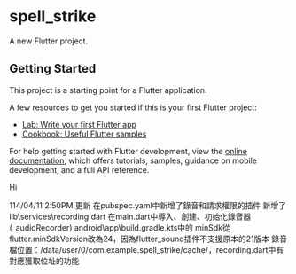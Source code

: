 # spell_strike

A new Flutter project.

## Getting Started

This project is a starting point for a Flutter application.

A few resources to get you started if this is your first Flutter project:

- [Lab: Write your first Flutter app](https://docs.flutter.dev/get-started/codelab)
- [Cookbook: Useful Flutter samples](https://docs.flutter.dev/cookbook)

For help getting started with Flutter development, view the
[online documentation](https://docs.flutter.dev/), which offers tutorials,
samples, guidance on mobile development, and a full API reference.

Hi

114/04/11 2:50PM 更新
在pubspec.yaml中新增了錄音和請求權限的插件
新增了lib\services\recording.dart
在main.dart中導入、創建、初始化錄音器(_audioRecorder)
android\app\build.gradle.kts中的 minSdk從flutter.minSdkVersion改為24，因為flutter_sound插件不支援原本的21版本
錄音檔位置：/data/user/0/com.example.spell_strike/cache/，recording.dart中有對應獲取位址的功能
